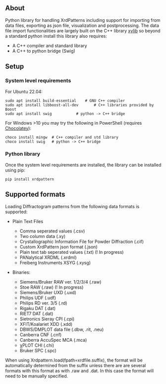 ## About

Python library for handling XrdPatterns including support for importing from data files, exporting as json file, visualization and postprocessing.
The data file import functionalities are largely built on the C++ library  [xylib](https://github.com/wojdyr/xylib) so beyond a standard python install this library also requires:
- A C++ compiler and standard library
- A C++ to python bridge (Swig)

## Setup

### System level requirements
For Ubuntu 22.04:
```
sudo apt install build-essential	# GNU C++ compiler
sudo apt install libboost-all-dev       # C++ libraries provided by Boost
sudo apt install swig 			# python -> C++ bridge
```

For Windows >10 you may try the following in PowerShell (requires [Chocolatey](https://chocolatey.org/)):
```
choco install mingw  # C++ compiler and std library
choco install swig   # python -> C++ bridge
```
### Python library
Once the system level requirements are installed, the library can be installed using pip:
```
pip install xrdpattern
```


## Supported formats

Loading Diffractogram patterns from the following data formats is supported:

- Plain Text Files
    - Comma seperated values (.csv)
    - Two column data (.xy)
    - Crystallographic Information File for Powder Diffraction (.cif)
    - Custom XrdPattern json format (.json)
    - Plain text tab seperated values (.txt) (! In progress)
    - PANalytical XRDML (.xrdml)
    - Freiberg Instruments XSYG (.xysg)


- Binaries:
  - Siemens/Bruker RAW ver. 1/2/3/4 (.raw)
  - Stoe RAW (.raw) (! In progress)
  - Siemens/Bruker UXD (.uxd)
  - Philips UDF (.udf)
  - Philips RD ver. 3/5 (.rd)
  - Rigaku DAT (.dat)
  - RIET7 DAT (.dat)
  - Sietronics Sieray CPI (.cpi)
  - XFIT/Koalariet XDD (.xdd)
  - DBWS/DMPLOT data file (.dbw, .rit, .neu)
  - Canberra CNF (.cnf)
  - Canberra AccuSpec MCA (.mca)
  - χPLOT CHI (.chi)
  - Bruker SPC (.spc)

When using Xrdpattern.load(fpath=xrdfile.suffix), the format will be automatically determined from the suffix unless
there are are several formats with this format as with .raw and .dat. 
In this case the format will need to be manually specified.